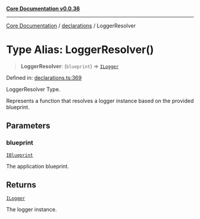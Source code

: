 [**Core Documentation v0.0.36**](../../README.md)

***

[Core Documentation](../../modules.md) / [declarations](../README.md) / LoggerResolver

# Type Alias: LoggerResolver()

> **LoggerResolver**: (`blueprint`) => [`ILogger`](../interfaces/ILogger.md)

Defined in: [declarations.ts:369](https://github.com/stonemjs/core/blob/9f959fbf0878444ad50749e09c8b1ee612a83d71/src/declarations.ts#L369)

LoggerResolver Type.

Represents a function that resolves a logger instance based on the provided blueprint.

## Parameters

### blueprint

[`IBlueprint`](IBlueprint.md)

The application blueprint.

## Returns

[`ILogger`](../interfaces/ILogger.md)

The logger instance.

